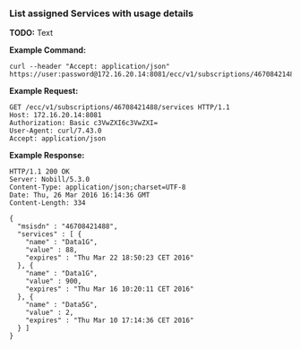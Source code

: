 ### List assigned Services with usage details

__TODO:__ Text

__Example Command:__
```
curl --header "Accept: application/json" https://user:password@172.16.20.14:8081/ecc/v1/subscriptions/46708421488/services
```

__Example Request:__
```
GET /ecc/v1/subscriptions/46708421488/services HTTP/1.1
Host: 172.16.20.14:8081
Authorization: Basic c3VwZXI6c3VwZXI=
User-Agent: curl/7.43.0
Accept: application/json 
```

__Example Response:__
```
HTTP/1.1 200 OK
Server: Nobill/5.3.0
Content-Type: application/json;charset=UTF-8
Date: Thu, 26 Mar 2016 16:14:36 GMT
Content-Length: 334

{
  "msisdn" : "46708421488",
  "services" : [ {
    "name" : "Data1G",
    "value" : 88,
    "expires" : "Thu Mar 22 18:50:23 CET 2016"
  }, {
    "name" : "Data1G",
    "value" : 900,
    "expires" : "Thu Mar 16 10:20:11 CET 2016"
  }, {
    "name" : "Data5G",
    "value" : 2,
    "expires" : "Thu Mar 10 17:14:36 CET 2016"
  } ]
}
```